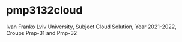 # pmp3132cloud
Ivan Franko Lviv University, Subject Cloud Solution, Year 2021-2022, Croups Pmp-31 and Pmp-32
